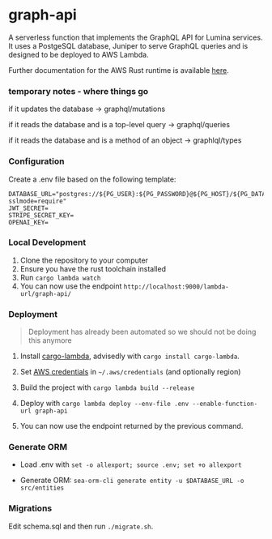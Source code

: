 # graph-api

A serverless function that implements the GraphQL API for Lumina services. It uses a PostgeSQL database, Juniper to serve GraphQL queries and is designed to be deployed to AWS Lambda.

Further documentation for the AWS Rust runtime is available [here](https://github.com/awslabs/aws-lambda-rust-runtime).

### temporary notes - where things go

if it updates the database
-> graphql/mutations

if it reads the database and is a top-level query
-> graphql/queries

if it reads the database and is a method of an object
-> graphlql/types

### Configuration

Create a .env file based on the following template:

```
DATABASE_URL="postgres://${PG_USER}:${PG_PASSWORD}@${PG_HOST}/${PG_DATABASE}?sslmode=require"
JWT_SECRET=
STRIPE_SECRET_KEY=
OPENAI_KEY=

```

### Local Development

1. Clone the repository to your computer
2. Ensure you have the rust toolchain installed
3. Run `cargo lambda watch`
4. You can now use the endpoint `http://localhost:9000/lambda-url/graph-api/`

### Deployment

> Deployment has already been automated so we should not be doing this anymore

1. Install [cargo-lambda](https://www.cargo-lambda.info/), advisedly with `cargo install cargo-lambda`.

2. Set [AWS credentials](https://docs.aws.amazon.com/cli/latest/userguide/cli-configure-files.html) in `~/.aws/credentials` (and optionally region)

3. Build the project with `cargo lambda build --release`

4. Deploy with `cargo lambda deploy --env-file .env --enable-function-url graph-api`

5. You can now use the endpoint returned by the previous command.

### Generate ORM

- Load .env with `set -o allexport; source .env; set +o allexport`

- Generate ORM: `sea-orm-cli generate entity -u $DATABASE_URL -o src/entities`

### Migrations

Edit schema.sql and then run `./migrate.sh`.

